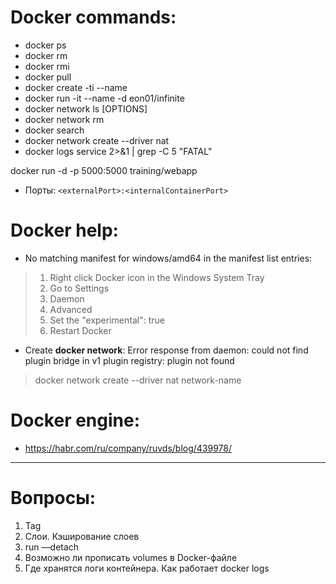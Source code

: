 # Docker commands:
- docker ps
- docker rm
- docker rmi
- docker pull <image-name>
- docker create -ti <image-name> --name <container-name>
- docker run -it --name <container-name> -d eon01/infinite
- docker network ls [OPTIONS]
- docker network rm <network-name>
- docker search <image-name>
- docker network create --driver nat <network-name>
- docker logs service 2>&1 | grep -C 5 "FATAL"

docker run -d -p 5000:5000 training/webapp
- Порты: ```<externalPort>:<internalContainerPort>``` 

# Docker help:
- No matching manifest for windows/amd64 in the manifest list entries:
> 1. Right click Docker icon in the Windows System Tray
> 2. Go to Settings
> 3. Daemon
> 4. Advanced
> 5. Set the "experimental": true
> 6. Restart Docker

- Create **docker network**:
Error response from daemon: could not find plugin bridge in v1 plugin registry: plugin not found

> docker network create --driver nat network-name

# Docker engine:
- https://habr.com/ru/company/ruvds/blog/439978/
----------------
# Вопросы:
  
1. Tag
2. Слои. Кэширование слоев
3. run —detach
4. Возможно ли прописать volumes в Docker-файле
5. Где хранятся логи контейнера. Как работает docker logs
